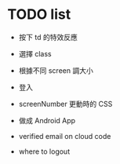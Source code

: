 # TODO list

- 按下 td 的特效反應
- 選擇 class
- 根據不同 screen 調大小
- 登入
- screenNumber 更動時的 CSS
- 做成 Android App

- verified email on cloud code

- where to logout